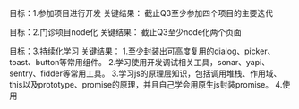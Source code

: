 目标：1.参加项目进行开发
关键结果： 截止Q3至少参加四个项目的主要迭代

目标：2.门诊项目node化
关键结果： 截止Q3至少node化两个页面

目标：3.持续化学习
关键结果：
	1.至少封装出可高度复用的dialog、picker、toast、button等常用组件。
        2.学习使用开发调试相关工具，sonar、yapi、sentry、fidder等常用工具。
	3.学习js的原理层知识，包括调用堆栈、作用域、this以及prototype、promise的原理，并且自己学会用原生js封装promise。
	4.使用